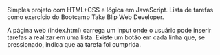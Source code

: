 Simples projeto com HTML+CSS e lógica em JavaScript.
Lista de tarefas como exercício do Bootcamp Take Blip Web Developer.

A página web (index.html) carrega um input onde o usuário pode inserir tarefas a realizar em uma lista. Existe um botão em cada linha que, se pressionado, indica que aa tarefa foi cumprida.
